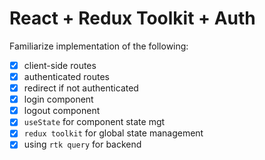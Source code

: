 # React + Redux Toolkit + Auth
Familiarize implementation of the following:
- [x] client-side routes
- [x] authenticated routes
- [x] redirect if not authenticated
- [x] login component
- [x] logout component
- [x] `useState` for component state mgt
- [x] `redux toolkit` for global state management
- [x] using `rtk query` for backend
